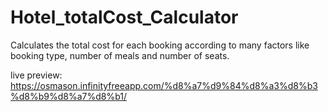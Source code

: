 # Hotel_totalCost_Calculator

Calculates the total cost for each booking according to many factors like booking type, number of meals and number of seats.

live preview: https://osmason.infinityfreeapp.com/%d8%a7%d9%84%d8%a3%d8%b3%d8%b9%d8%a7%d8%b1/
